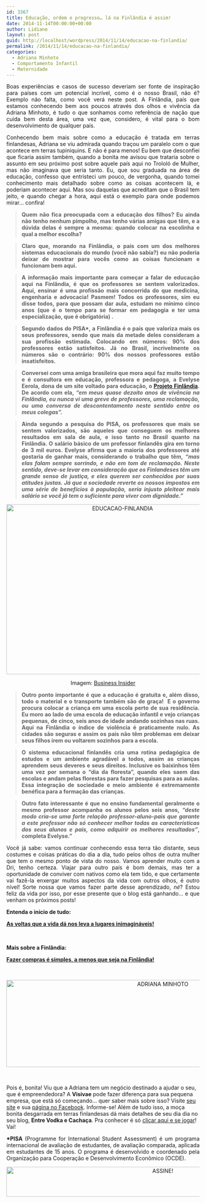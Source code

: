 ```yaml
---
id: 3367
title: Educação, ordem e progresso… lá na Finlândia é assim!
date: 2014-11-14T00:00:00+00:00
author: Lidiane
layout: post
guid: http://localhost/wordpress/2014/11/14/educacao-na-finlandia/
permalink: /2014/11/14/educacao-na-finlandia/
categories:
  - Adriana Minhoto
  - Comportamento Infantil
  - Maternidade
---
```

<p align="justify">
  Boas experiências e casos de sucesso deveriam ser fonte de inspiração para países com um potencial incrível, como é o nosso Brasil, não é? Exemplo não falta, como você verá neste post. A Finlândia, país que estamos conhecendo bem aos poucos através dos olhos e vivência da Adriana Minhoto, é tudo o que sonhamos como referência de nação que cuida bem desta área, uma vez que, considero, é vital para o bom desenvolvimento de qualquer país.
</p>

<p align="justify">
  Conhecendo bem mais sobre como a educação é tratada em terras finlandesas, Adriana se viu admirada quando traçou um paralelo com o que acontece em terras tupiniquins. E não é para menos! Eu bem que desconfiei que ficaria assim também, quando a bonita me avisou que trataria sobre o assunto em seu próximo post sobre aquele país aqui no Trololó de Mulher, mas não imaginava que seria tanto. Eu, que sou graduada na área de educação, confesso que entristeci um pouco, de vergonha, quando tomei conhecimento mais detalhado sobre como as coisas acontecem lá, e poderiam acontecer aqui. Mas sou daquelas que acreditam que o Brasil tem jeito, e quando chegar a hora, aqui está o exemplo para onde podemos mirar… confira!
</p>

> <p align="justify">
>   <strong>Quem não fica preocupada com a educação dos filhos? Eu ainda não tenho nenhum pimpolho, mas tenho várias amigas que têm, e a dúvida delas é sempre a mesma: quando colocar na escolinha e qual a melhor escolha?</strong>
> </p>

> <p align="justify">
>   <strong>Claro que, morando na Finlândia, o país com um dos melhores sistemas educacionais do mundo (você não sabia?) eu não poderia deixar de mostrar para vocês como as coisas funcionam e funcionam bem aqui. </strong>
> </p>

> <p align="justify">
>   <strong>A informação mais importante para começar a falar de educação aqui na Finlândia, é que os professores se sentem valorizados. Aqui, ensinar é uma profissão mais concorrida do que medicina, engenharia e advocacia! Pasmem! Todos os professores, sim eu disse todos, para que possam dar aula, estudam no mínimo cinco anos (que é o tempo para se formar em pedagogia e ter uma especialização, que é obrigatória) .</strong>
> </p>

> <p align="justify">
>   <strong>Segundo dados do PISA*, a Finlândia é o país que valoriza mais os seus professores, sendo que mais da metade deles consideram a sua profissão estimada. Colocando em números: 90% dos professores estão satisfeitos. Já no Brasil, incrivelmente os números são o contrário: 90% dos nossos professores estão insatisfeitos. </strong>
> </p>

> <p align="justify">
>   <strong>Conversei com uma amiga brasileira que mora aqui faz muito tempo e é consultora em educação, professora e pedagoga, a Evelyse Eerola, dona de um site voltado para educação, o </strong><a href="http://projetofinlandia.net/" target="_blank"><strong>Projeto Finlândia</strong></a><strong>. De acordo com ela, <em>“em meus quase dezoito anos de vivência na Finlândia, eu nunca vi uma greve de professores, uma reclamação, ou uma conversa de descontentamento neste sentido entre os meus colegas”.</em></strong>
> </p>

> <p align="justify">
>   <strong>Ainda segundo a pesquisa do PISA, os professores que mais se sentem valorizados, são aqueles que conseguem os melhores resultados em sala de aula, e isso tanto no Brasil quanto na Finlândia. O salário básico de um professor finlandês gira em torno de 3 mil euros. Evelyse afirma que a maioria dos professores até gostaria de ganhar mais, considerando o trabalho que têm,<em> “mas elas falam sempre sorrindo, e não em tom de reclamação. Neste sentido, deve-se levar em consideração que os Finlandeses têm um grande senso de justiça, e eles querem ser conhecidos por suas atitudes justas. Já que a sociedade reverte os nossos impostos em uma série de benefícios à população, seria injusto pleitear mais salário se você já tem o suficiente para viver com dignidade.”</em></strong>
> </p>

<p align="center">
  <a href="http://www.trololodemulher.com.br/blog/wp-content/uploads/2014/11/EDUCACAO-FINLANDIA.jpg"><img class="alignnone size-full wp-image-10563" src="http://www.trololodemulher.com.br/blog/wp-content/uploads/2014/11/EDUCACAO-FINLANDIA.jpg" alt="EDUCACAO-FINLANDIA" width="590" height="443" /></a>
</p>

<p align="center">
  Imagem: <a href="http://www.businessinsider.com/finland-education-school-2011-12?op=1" target="_blank">Business Insider</a>
</p>

> <p align="justify">
>   <strong>Outro ponto importante é que a educação é gratuita e, além disso, todo o material e o transporte também são de graça!  E o governo procura colocar a criança em uma escola perto de sua residência. Eu moro ao lado de uma escola de educação infantil e vejo crianças pequenas, de cinco, seis anos de idade andando sozinhas nas ruas. Aqui na Finlândia o índice de violência é praticamente nulo. As cidades são seguras e assim os pais não têm problemas em deixar seus filhos irem ou voltarem sozinhos para a escola.</strong>
> </p>

> <p align="justify">
>   <strong>O sistema educacional finlandês cria uma rotina pedagógica de estudos e um ambiente agradável a todos, assim as crianças aprendem seus deveres e seus direitos. Inclusive os baixinhos têm uma vez por semana o “dia da floresta”, quando eles saem das escolas e andam pelas florestas para fazer pesquisas para as aulas. Essa integração de sociedade e meio ambiente é extremamente benéfica para a formação das crianças.</strong>
> </p>

> <p align="justify">
>   <strong>Outro fato interessante é que no ensino fundamental geralmente o mesmo professor acompanha os alunos pelos seis anos, <em>“deste modo cria-se uma forte relação professor-aluno-pais que garante a este professor não só conhecer melhor todas as características dos seus alunos e pais, como adquirir os melhores resultados”</em>, completa Evelyse.”</strong>
> </p>

<p align="justify">
  Você já sabe: vamos continuar conhecendo essa terra tão distante, seus costumes e coisas práticas do dia a dia, tudo pelos olhos de outra mulher que tem o mesmo ponto de vista do nosso. Vamos aprender muito com a Dri, tenho certeza. Viajar para outro país é bom demais, mas ter a oportunidade de conviver com nativos como ela tem tido, e que certamente vai fazê-la enxergar muitos aspectos da vida com outros olhos, é outro nível! Sorte nossa que vamos fazer parte desse aprendizado, <em>né</em>? Estou feliz da vida por isso, por esse presente que o blog está ganhando… e que venham os próximos posts!
</p>

**Entenda o início de tudo:**

[**As voltas que a vida dá nos leva a lugares inimagináveis!**](http://www.trololodemulher.com.br/2014/09/08/vida-lugares/)

&nbsp;

**Mais sobre a Finlândia:**

<a href="http://www.trololodemulher.com.br/2014/10/10/compras-finlandia/" target="_blank"><strong>Fazer compras é simples, a menos que seja na Finlândia!</strong></a>

&nbsp;

<p align="center">
  <a href="http://www.trololodemulher.com.br/blog/wp-content/uploads/2014/09/ADRIANA-MINHOTO.png"><img class="alignnone size-full wp-image-10378" src="http://www.trololodemulher.com.br/blog/wp-content/uploads/2014/09/ADRIANA-MINHOTO.png" alt="ADRIANA MINHOTO" width="800" height="227" /></a>
</p>

&nbsp;

Pois é, bonita! Viu que a Adriana tem um negócio destinado a ajudar o seu, que é empreendedora? A **Visivae** pode fazer diferença para sua pequena empresa, que está só começando… quer saber mais sobre isso? Visite <a href="http://www.visivae.com.br/" target="_blank">seu site</a> e sua <a href="https://www.facebook.com/visivaecomunicacao/timeline" target="_blank">página no Facebook</a>. Informe-se! Além de tudo isso, a moça bonita desgarrada em terras finlandesas dá mais detalhes de seu dia dia no seu blog, **Entre Vodka e Cachaça**. Pra conhecer é só <a href="http://entrevodkaecachaca.blogspot.fi/" target="_blank">clicar aqui e se jogar</a>! Vai!

<p align="justify">
  <strong>*PISA</strong> (Programme for International Student Assessment) é um programa internacional de avaliação de estudantes, de avaliação comparada, aplicada em estudantes de 15 anos. O programa é desenvolvido e coordenado pela Organização para Cooperação e Desenvolvimento Econômico (OCDE).
</p>

<p align="center">
  <a href="http://feedburner.google.com/fb/a/mailverify?uri=blogbichafemea&loc=pt_BR" target="_blank"><img class="alignnone size-full wp-image-10439" src="http://www.trololodemulher.com.br/blog/wp-content/uploads/2014/09/ASSINE.png" alt="ASSINE!" width="800" height="78" /></a>
</p>

<p align="justify">